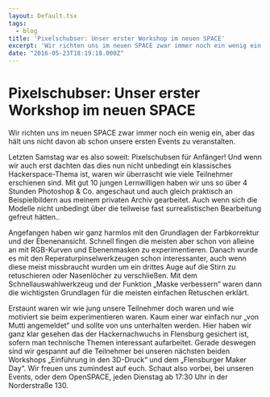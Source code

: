 ```yaml
---
layout: Default.tsx
tags:
  - blog
title: 'Pixelschubser: Unser erster Workshop im neuen SPACE'
excerpt: 'Wir richten uns im neuen SPACE zwar immer noch ein wenig ein, aber das hält uns nicht davon ab schon unsere ersten Events zu veranstalten. Letzten Samstag war es also […]'
date: "2016-05-23T18:19:18.000Z"
---
```


# Pixelschubser: Unser erster Workshop im neuen SPACE

<p>Wir richten uns im neuen SPACE zwar immer noch ein wenig ein, aber das hält uns nicht davon ab schon unsere ersten Events zu veranstalten.</p>
<p>Letzten Samstag war es also soweit: Pixelschubsen für Anfänger! Und wenn wir auch erst dachten das dies nun nicht unbedingt ein klassisches Hackerspace-Thema ist, waren wir überrascht wie viele Teilnehmer erschienen sind. Mit gut 10 jungen Lernwilligen haben wir uns so über 4 Stunden Photoshop &amp; Co. angeschaut und auch gleich praktisch an Beispielbildern aus meinem privaten Archiv gearbeitet. Auch wenn sich die Modelle nicht unbedingt über die teilweise fast surrealistischen Bearbeitung gefreut hätten..</p>
<p>Angefangen haben wir ganz harmlos mit den Grundlagen der Farbkorrektur und der Ebenenansicht. Schnell fingen die meisten aber schon von alleine an mit RGB-Kurven und Ebenenmasken zu experimentieren. Danach wurde es mit den Reperaturpinselwerkzeugen schon interessanter, auch wenn diese meist missbraucht wurden um ein drittes Auge auf die Stirn zu retuschieren oder Nasenlöcher zu verschließen. Mit dem Schnellauswahlwerkzeug und der Funktion &#8222;Maske verbessern&#8220; waren dann die wichtigsten Grundlagen für die meisten einfachen Retuschen erklärt.</p>
<p>Erstaunt waren wir wie jung unsere Teilnehmer doch waren und wie motiviert sie beim experimentieren waren. Kaum einer war einfach nur &#8222;von Mutti angemeldet&#8220; und sollte von uns unterhalten werden. Hier haben wir ganz klar gesehen das der Hackernachwuchs in Flensburg gesichert ist, sofern man technische Themen interessant aufarbeitet. Gerade deswegen sind wir gespannt auf die Teilnehmer bei unseren nächsten beiden Workshops &#8222;Einführung in den 3D-Druck&#8220; und dem &#8222;Flensburger Maker Day&#8220;. Wir freuen uns zumindest auf euch. Schaut also vorbei, bei unseren Events, oder dem OpenSPACE, jeden Dienstag ab 17:30 Uhr in der Norderstraße 130.</p>

